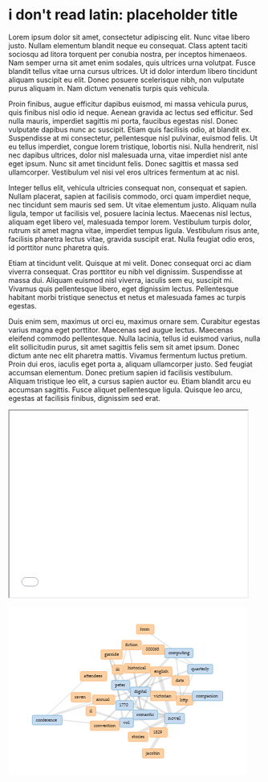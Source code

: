 # i don't read latin: placeholder title
Lorem ipsum dolor sit amet, consectetur adipiscing elit. Nunc vitae libero justo. Nullam elementum blandit neque eu consequat. Class aptent taciti sociosqu ad litora torquent per conubia nostra, per inceptos himenaeos. Nam semper urna sit amet enim sodales, quis ultrices urna volutpat. Fusce blandit tellus vitae urna cursus ultrices. Ut id dolor interdum libero tincidunt aliquam suscipit eu elit. Donec posuere scelerisque nibh, non vulputate purus aliquam in. Nam dictum venenatis turpis quis vehicula.

Proin finibus, augue efficitur dapibus euismod, mi massa vehicula purus, quis finibus nisl odio id neque. Aenean gravida ac lectus sed efficitur. Sed nulla mauris, imperdiet sagittis mi porta, faucibus egestas nisl. Donec vulputate dapibus nunc ac suscipit. Etiam quis facilisis odio, at blandit ex. Suspendisse at mi consectetur, pellentesque nisl pulvinar, euismod felis. Ut eu tellus imperdiet, congue lorem tristique, lobortis nisi. Nulla hendrerit, nisl nec dapibus ultrices, dolor nisl malesuada urna, vitae imperdiet nisl ante eget ipsum. Nunc sit amet tincidunt felis. Donec sagittis et massa sed ullamcorper. Vestibulum vel nisi vel eros ultrices fermentum at ac nisl.

Integer tellus elit, vehicula ultricies consequat non, consequat et sapien. Nullam placerat, sapien at facilisis commodo, orci quam imperdiet neque, nec tincidunt sem mauris sed sem. Ut vitae elementum justo. Aliquam nulla ligula, tempor ut facilisis vel, posuere lacinia lectus. Maecenas nisl lectus, aliquam eget libero vel, malesuada tempor lorem. Vestibulum turpis dolor, rutrum sit amet magna vitae, imperdiet tempus ligula. Vestibulum risus ante, facilisis pharetra lectus vitae, gravida suscipit erat. Nulla feugiat odio eros, id porttitor nunc pharetra quis.

Etiam at tincidunt velit. Quisque at mi velit. Donec consequat orci ac diam viverra consequat. Cras porttitor eu nibh vel dignissim. Suspendisse at massa dui. Aliquam euismod nisl viverra, iaculis sem eu, suscipit mi. Vivamus quis pellentesque libero, eget dignissim lectus. Pellentesque habitant morbi tristique senectus et netus et malesuada fames ac turpis egestas.

Duis enim sem, maximus ut orci eu, maximus ornare sem. Curabitur egestas varius magna eget porttitor. Maecenas sed augue lectus. Maecenas eleifend commodo pellentesque. Nulla lacinia, tellus id euismod varius, nulla elit sollicitudin purus, sit amet sagittis felis sem sit amet ipsum. Donec dictum ante nec elit pharetra mattis. Vivamus fermentum luctus pretium. Proin dui eros, iaculis eget porta a, aliquam ullamcorper justo. Sed feugiat accumsan elementum. Donec pretium sapien id facilisis vestibulum. Aliquam tristique leo elit, a cursus sapien auctor eu. Etiam blandit arcu eu accumsan sagittis. Fusce aliquet pellentesque ligula. Quisque leo arcu, egestas at facilisis finibus, dignissim sed erat.

<iframe style='width: 475px; height: 372px;' src='//voyant-tools.org/tool/CollocatesGraph/?mode=corpus&context=29&corpus=e03482535921cf095998beab4a0404e1'></iframe>

![](Images/download.png)

